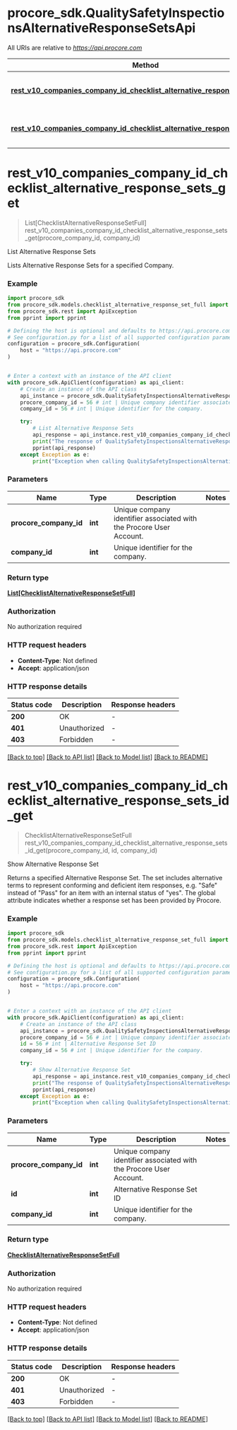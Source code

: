 # procore_sdk.QualitySafetyInspectionsAlternativeResponseSetsApi

All URIs are relative to *https://api.procore.com*

Method | HTTP request | Description
------------- | ------------- | -------------
[**rest_v10_companies_company_id_checklist_alternative_response_sets_get**](QualitySafetyInspectionsAlternativeResponseSetsApi.md#rest_v10_companies_company_id_checklist_alternative_response_sets_get) | **GET** /rest/v1.0/companies/{company_id}/checklist/alternative_response_sets | List Alternative Response Sets
[**rest_v10_companies_company_id_checklist_alternative_response_sets_id_get**](QualitySafetyInspectionsAlternativeResponseSetsApi.md#rest_v10_companies_company_id_checklist_alternative_response_sets_id_get) | **GET** /rest/v1.0/companies/{company_id}/checklist/alternative_response_sets/{id} | Show Alternative Response Set


# **rest_v10_companies_company_id_checklist_alternative_response_sets_get**
> List[ChecklistAlternativeResponseSetFull] rest_v10_companies_company_id_checklist_alternative_response_sets_get(procore_company_id, company_id)

List Alternative Response Sets

Lists Alternative Response Sets for a specified Company.

### Example


```python
import procore_sdk
from procore_sdk.models.checklist_alternative_response_set_full import ChecklistAlternativeResponseSetFull
from procore_sdk.rest import ApiException
from pprint import pprint

# Defining the host is optional and defaults to https://api.procore.com
# See configuration.py for a list of all supported configuration parameters.
configuration = procore_sdk.Configuration(
    host = "https://api.procore.com"
)


# Enter a context with an instance of the API client
with procore_sdk.ApiClient(configuration) as api_client:
    # Create an instance of the API class
    api_instance = procore_sdk.QualitySafetyInspectionsAlternativeResponseSetsApi(api_client)
    procore_company_id = 56 # int | Unique company identifier associated with the Procore User Account.
    company_id = 56 # int | Unique identifier for the company.

    try:
        # List Alternative Response Sets
        api_response = api_instance.rest_v10_companies_company_id_checklist_alternative_response_sets_get(procore_company_id, company_id)
        print("The response of QualitySafetyInspectionsAlternativeResponseSetsApi->rest_v10_companies_company_id_checklist_alternative_response_sets_get:\n")
        pprint(api_response)
    except Exception as e:
        print("Exception when calling QualitySafetyInspectionsAlternativeResponseSetsApi->rest_v10_companies_company_id_checklist_alternative_response_sets_get: %s\n" % e)
```



### Parameters


Name | Type | Description  | Notes
------------- | ------------- | ------------- | -------------
 **procore_company_id** | **int**| Unique company identifier associated with the Procore User Account. | 
 **company_id** | **int**| Unique identifier for the company. | 

### Return type

[**List[ChecklistAlternativeResponseSetFull]**](ChecklistAlternativeResponseSetFull.md)

### Authorization

No authorization required

### HTTP request headers

 - **Content-Type**: Not defined
 - **Accept**: application/json

### HTTP response details

| Status code | Description | Response headers |
|-------------|-------------|------------------|
**200** | OK |  -  |
**401** | Unauthorized |  -  |
**403** | Forbidden |  -  |

[[Back to top]](#) [[Back to API list]](../README.md#documentation-for-api-endpoints) [[Back to Model list]](../README.md#documentation-for-models) [[Back to README]](../README.md)

# **rest_v10_companies_company_id_checklist_alternative_response_sets_id_get**
> ChecklistAlternativeResponseSetFull rest_v10_companies_company_id_checklist_alternative_response_sets_id_get(procore_company_id, id, company_id)

Show Alternative Response Set

Returns a specified Alternative Response Set. The set includes alternative terms to represent conforming and deficient item responses, e.g. \"Safe\" instead of \"Pass\" for an item with an internal status of \"yes\". The global attribute indicates whether a response set has been provided by Procore.

### Example


```python
import procore_sdk
from procore_sdk.models.checklist_alternative_response_set_full import ChecklistAlternativeResponseSetFull
from procore_sdk.rest import ApiException
from pprint import pprint

# Defining the host is optional and defaults to https://api.procore.com
# See configuration.py for a list of all supported configuration parameters.
configuration = procore_sdk.Configuration(
    host = "https://api.procore.com"
)


# Enter a context with an instance of the API client
with procore_sdk.ApiClient(configuration) as api_client:
    # Create an instance of the API class
    api_instance = procore_sdk.QualitySafetyInspectionsAlternativeResponseSetsApi(api_client)
    procore_company_id = 56 # int | Unique company identifier associated with the Procore User Account.
    id = 56 # int | Alternative Response Set ID
    company_id = 56 # int | Unique identifier for the company.

    try:
        # Show Alternative Response Set
        api_response = api_instance.rest_v10_companies_company_id_checklist_alternative_response_sets_id_get(procore_company_id, id, company_id)
        print("The response of QualitySafetyInspectionsAlternativeResponseSetsApi->rest_v10_companies_company_id_checklist_alternative_response_sets_id_get:\n")
        pprint(api_response)
    except Exception as e:
        print("Exception when calling QualitySafetyInspectionsAlternativeResponseSetsApi->rest_v10_companies_company_id_checklist_alternative_response_sets_id_get: %s\n" % e)
```



### Parameters


Name | Type | Description  | Notes
------------- | ------------- | ------------- | -------------
 **procore_company_id** | **int**| Unique company identifier associated with the Procore User Account. | 
 **id** | **int**| Alternative Response Set ID | 
 **company_id** | **int**| Unique identifier for the company. | 

### Return type

[**ChecklistAlternativeResponseSetFull**](ChecklistAlternativeResponseSetFull.md)

### Authorization

No authorization required

### HTTP request headers

 - **Content-Type**: Not defined
 - **Accept**: application/json

### HTTP response details

| Status code | Description | Response headers |
|-------------|-------------|------------------|
**200** | OK |  -  |
**401** | Unauthorized |  -  |
**403** | Forbidden |  -  |

[[Back to top]](#) [[Back to API list]](../README.md#documentation-for-api-endpoints) [[Back to Model list]](../README.md#documentation-for-models) [[Back to README]](../README.md)

